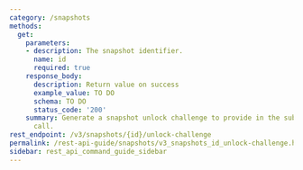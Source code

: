 ```yaml
---
category: /snapshots
methods:
  get:
    parameters:
    - description: The snapshot identifier.
      name: id
      required: true
    response_body:
      description: Return value on success
      example_value: TO DO
      schema: TO DO
      status_code: '200'
    summary: Generate a snapshot unlock challenge to provide in the subsequent unlock
      call.
rest_endpoint: /v3/snapshots/{id}/unlock-challenge
permalink: /rest-api-guide/snapshots/v3_snapshots_id_unlock-challenge.html
sidebar: rest_api_command_guide_sidebar
---
```


